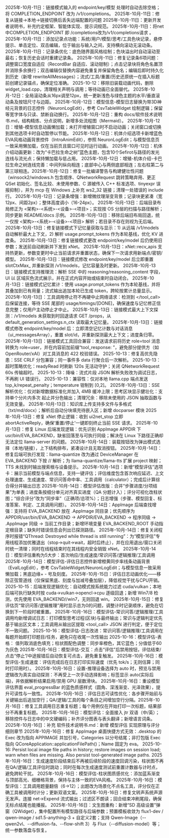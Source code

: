 2025年-10月-11日：链接模式输入的 endpoint/key/模型 处理时自动去除空格；将 COMPLETION_ENDPOINT 改为 /v1/completions。
2025年-10月-11日：修复从链接→本地→链接切换后丢失远端配置的问题
2025年-10月-11日：更新开发者说明书，补充约定框架、智能体实现、提示词规范。
2025年-10月-11日：将net中COMPLETION_ENDPOINT 即 /completions改为/v1/completions请求 。
2025年-10月-11日：添加记录点功能：系统/用户/模型/思考/工具色块记录，悬停提示、单击定位、双击编辑，位于输出与输入之间，支持横向滚动无滚动条。
2025年-10月-11日：记录条优化：底色随界面风格绘制；色块溢出时自动滚动至最右；恢复历史会话时重建记录条。
2025年-10月-11日：修复记录条6项问题：调整窗口宽度自适应（RecordBar 自适应、滚动钳制）；点击记录块将角色名置顶并消除多余换行；双击编辑仅替换内容避免重复并保留角色名；编辑后即时持久化到历史（新增 rewriteAllMessages）；流式/工具/重置/历史还原统一在插入标题前创建记录锚点，确保定位准确。
2025-10-12：移除旧装载动画代码，删除 widget_load.cpp，清理相关声明与调用；等待动画已全面替代。
2025年-10月-12日：全局滚动条从16px调至12px，统一更新浅色与绿色主题的水平/垂直滚动条及按钮尺寸与边距。
2025年-10月-12日：模型信息-模型日志替换为带3D神经元背景的日志控件（NeuronLogEdit），参考 CsvTableWidget 绘制逻辑；保留等宽字体与只读、禁断自动换行。
2025年-10月-12日：重构 docs/软件技术说明书.md，结构精炼、分点说明，新增多处流程图（Mermaid）。
2025年-10月-12日：增殖-模型信息动画懒加载；未打开增殖窗口时不启动动画；关闭窗口或切换到其他选项卡时自动暂停以节能。
2025年-10月-12日：机体介绍选项卡新增蓝色EVA风格动画背景控件（IntroAnimEdit），参照 NeuronLogEdit；与模型信息页一致采用懒加载，仅在当前页且窗口可见时运行动画。
2025年-10月-12日：机体介绍动画更新：改为“卡巴拉生命之树”蓝色主题，包含10个Sefirot与路径的发光连线与流光点；保持懒加载与低占用。
2025年-10月-12日：增殖-机体介绍-卡巴拉生命之树连线完善：中间列纵向相连；底部中心与两侧底部相连；左右柱第二与第三球相连。2025年-10月-12日：修复一批编译警告与构建健壮性问题（winsock2/windows.h 包含顺序、QNetworkRequest 跳转策略弃用、更正 QSet 初始化、签名比较、未使用参数、C 源被传入 C++ 标准选项、tinyexpr 误报抑制），并为 mcp 在 Windows 上补充 ws2_32 链接；清理一处错误的 include 行。
2025年-10月-12日：记录条增强：新增微纹理渐变背景；记录块更紧凑（宽12px、间距2px）；整体高度调小（16-24px）。
2025年-10月-13日：后端目录布局修正为 <架构>-<系统>-<设备>-<项目>；实现按 OS 分层的扫描与路径解析；同步更新 README/docs 示例。
2025年-10月-13日：移除后端旧布局回退，统一仅按 <架构>-<系统>-<设备>-<项目> 解析；若目录不存在则视为无后端。
2025年-10月-13日：修复链接模式下记忆量获取与显示：1) 从远端 /v1/models 自动解析最大上下文，2) 解析 usage.prompt_tokens 作为本轮基线，优化 KV 进度条。
2025年-10月-13日：修复链接模式更改 endpoint/key/model 后仍使用旧参数；发送前自动刷新并下发到 xNet。
2025年-10月-13日：xNet::recv_apis 支持热更新，参数变更时中止当前请求并重置状态，确保下一次请求用新端点/密钥/模型。
2025年-10月-13日：链接模式修改 endpoint/key/model 后立即重置 slotCtxMax_ 并重新探测 /v1/models，记忆容量及时更新。
2025年-10月-13日：链接模式支持推理流：解析 SSE 中的 reasoning/reasoning_content 字段，UI 以 <think> 区域灰色流式展示，并在正式内容开始或结束时自动闭合。
2025年-10月-13日：链接模式记忆累计：使用 usage.prompt_tokens 作为本轮基线，并将其叠加到已有用量；流式输出追加本轮已生成 token，跨轮按累计总量显示。
2025年-10月-13日：工具调用停止符不再硬中止网络请求：检测到 </tool_call> 后保留连接，等待 SSE 尾部的 usage/timings/[DONE]，确保速度与记忆修正信息完整；仅用户主动停止才中止。
2025年-10月-13日：链接模式最大上下文探测：/v1/models 未获取到时回退请求 GET /props，从 default_generation_settings.n_ctx 读取最大记忆量。
2025年-10月-13日：链接模式修改 endpoint/key/model 后：立即清空记忆计数与对话消息（ui_messagesArray），重置 slot/id，并重新探测最大上下文；进度条归零。
2025年-10月-13日：链接模式工具回合兼容：发送请求前将历史 role=tool 消息转换为 role=user，并在内容前加前缀“tool_response: ”，避免部分提供方（如 OpenRouter/xAI）对工具消息的 422 校验错误。
2025-10-13：修复高优先隐患：SSE CRLF 分包兼容；同一事件多 data 行聚合后一次解析。
2025-10-13：超时策略优化：readyRead 时刷新 120s 无活动守护；关闭 QNetworkRequest 60s 传输超时。
2025-10-13：降噪：流式片段 JSON 解析失败改为调试日志，不再刷 UI 错误行。
2025-10-13：兼容性：仅对本地 llama.cpp 端点发送 top_k/repeat_penalty；temperature 钳制到 [0,2]。
2025年-10月-13日：SSE 解析优化：仅对新增数据标准化并加入 4MB 缓冲上限；思考区块显示健壮化：支持单个分片内多次 <think> 起止并分色输出；清理冗余：移除未使用的 JSON 抽取函数与无效变量。
2025年-10月-13日：知识库上传支持多文件与多格式（txt/md/docx）；解析后自动分块填充待嵌入区；新增 docparser 模块
2025年-10月-13日：修复 xNet 停止逻辑：收到 ui2net_stop 立即 abortActiveReply，确保‘重置/停止’一键即刻终止当前 SSE 请求。
2025年-10月-13日：修复 Linux 后端发现逻辑：优先识别 AppImage APPDIR 下 usr/bin/EVA_BACKEND，缺省回落至与可执行同级；解决在 Linux 下路径正确却无法定位 llama-server 的问题。
2025年-10月-14日：装载按钮改为弹出模式选择（本地/链接），上下结构排布，紧凑设计且无取消按钮。
2025年-10月-14日：修复后端可执行发现：llama-quantize 改为通过 DeviceManager 在 EVA_BACKEND 下按 <arch>/<os>/<device> 解析；为 llama-quantize/llama-tts 扩展 project 映射；TTS 未找到时输出搜索根与设备提示。
2025年-10月-14日：新增“模型评估”选项卡：展示当前模型与端点信息，支持一键评估；评估维度包含首次响应延迟、上文处理速度、生成速度、常识问答命中率、工具调用（calculator）；完成后计算综合得分并输出日志
2025年-10月-14日：模型评估改版：合并“步骤进度/分项结果”为单表；进度条按细分单元对齐真实进度（QA 分题计入）；评分可视化改柱状图；“综合评分”改为“同步率”（正确项/总项%）；日志增强（步骤、模型回复、标准答案、判定、工具调用问题）。
2025年-10月-14日：AppImage 后端查找增强：支持将 EVA_BACKEND 放在 .AppImage 同目录；优先顺序为 APPDIR/usr/bin/EVA_BACKEND → APPDIR/EVA_BACKEND → 程序同级 → .AppImage 同级 → 当前工作目录；新增环境变量 EVA_BACKEND_ROOT 手动指定根目录；缺失时错误信息会列出已探测路径。
2025年-10月-14日：修复关闭程序时报错“QThread: Destroyed while thread is still running”：为“模型评估”专用线程添加优雅退出（stop→quit→wait，超时后终止），并在应用退出/窗口关闭时统一清理；同时在线程结束时在其线程内安全销毁 xNet。
2025年-10月-14日：模型评估重构为5大步：首次响应/生成速度/常识问答/逻辑推理/工具调用
2025年-10月-14日：模型评估-评估日志控件新增橙黄同步率线条动画背景（EvalLogEdit），参考 CsvTableWidget/NeuronLogEdit；与模型信息一致采用懒加载；黑底边缘+ - 号及刻度。
2025年-10月-15日：评估日志动画优化——移除正弦管道线（仅保留黑底、刻度与加减号叠加层），降低视觉干扰与CPU开销。
2025-10-15：后端发现逻辑优化：自动模式按系统能力过滤 cuda/vulkan；本地后端可执行缺失时按 cuda→vulkan→opencl→cpu 逐级回退；新增 Win7/8 检测，优先使用 EVA_BACKEND/<arch>/win7，无则回退 win。
2025年-10月-15日：修复评估页“常识问答/逻辑推理”用时显示总为0的问题，调整计时记录顺序，避免在切换到下一阶段时被重置。
2025年-10月-16日：模型评估-常识问答/逻辑推理/工具调用均新增调试日志：打印模型思考过程(<think>区块)与最终输出；常识与逻辑判定优先基于输出区文本；工具调用从输出区提取 <tool_call> JSON 进行判定，便于定位不一致问题。
2025-10-16：模型评估-日志改进：常识问答/逻辑推理/工具调用在每题开始即打印题目/任务，避免只在收尾一次性输出
2025-10-16：模型评估-表格： 值列取消底色填充；柱状图配色调整：同步率橙色，其它蓝色；分值低于60为灰色
2025年-10月-16日：模型评估-交互：点击“评估”后禁用按钮，评估结束/点击“停止”/中途报错后自动恢复可点击，避免重复触发。
2025年-10月-16日：模型评估-生成速度：评估完成后在日志打印实际速度（优先 tok/s；无则估算；同时打印用时）。
2025年-10月-16日：设置-推理设备选择为 auto 时，预览与禁用逻辑改为真实自动探测：不再受上一次手动选择影响；标签显示 auto(实际后端)，并依据解析结果启用/禁用 GPU 层数滑块。
2025年-10月-16日：重设模型评估界面 eval_progressBar 的蓝色质感样式（圆角、深浅渐变、光泽效果），提升可读性与一致性。
2025年-10月-16日：评估日志可读性优化：各步骤开始前与关键输出后追加空行；QA/逻辑/工具的每个条目之间增加空行分隔。2025年-10月-16日：修复工具调用日志重复标题；每个用例仅在开始打印一次标题，结果部分不再重复标题。
2025年-10月-16日：模型评估：全面接入 jtr 双语（中/英）；移除控件与日志中的中文硬编码；补齐评分图表与表头翻译；新增语言词条。
2025年-10月-16日：补充 软件技术说明书.md：新增 模型评估 实现原理与评分细则章节
2025年-10月-16日：修复 AppImage 桌面快捷方式无效：.desktop 的 Exec 改为指向 APPIMAGE 并加引号，Categories 以分号结尾；非打包版 Exec 指向 QCoreApplication::applicationFilePath()；Name 固定为 eva。
2025-10-16: Persist local image file paths in history; restore images on session load; warn when files are missing. Also persist tool-generated image paths.
2025年-10月-16日：生成速度阶段结束后不再被后续阶段的速度回调污染，柱状图不再在QA/逻辑/工具评估时跳动；同时在每次生成速度测试前重置计数器与计时点，避免跨轮干扰。
2025年-10月-16日：模型评估-柱状图质感优化：添加蓝系渐变与顶部高光、细栅格背景，保持与主体一致的EVA风格。
2025年-10月-16日：模型评估：工具调用题量翻倍（6→12）；出题改为场景化不点名工具，评分仅在正确工具被调用时计分；更新双语文案。
2025年-10月-16日：修复文转声系统声源无发声。连接 net→Expend 流式输出；过滤<think>区不朗读；回合结束冲刷尾段，确保无标点结尾也能播报。
2025年-10月-16日：文生图重构：新增“SD 高级设置”弹窗（QWidget），集中配置所有模型路径与后端参数；预置模板收敛为 flux1-dev / qwen-image / sd1.5-anything-3 + 自定义2套；支持 Qwen-Image（--qwen2vl、--diffusion-fa、--flow-shift 3）与 Flux（--diffusion-model）等；统一参数落盘与恢复。
